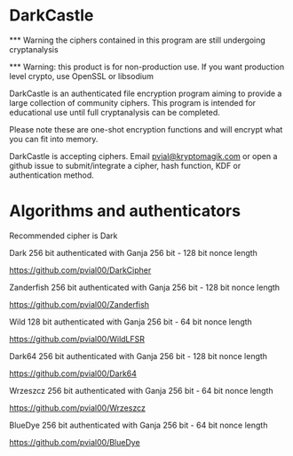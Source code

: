 # DarkCastle

*** Warning the ciphers contained in this program are still undergoing cryptanalysis

*** Warning: this product is for non-production use.  If you want production level crypto, use OpenSSL or libsodium

DarkCastle is an authenticated file encryption program aiming to provide a large collection of community ciphers.  This program is intended for educational use until full cryptanalysis can be completed.

Please note these are one-shot encryption functions and will encrypt what you can fit into memory.

DarkCastle is accepting ciphers.  Email pvial@kryptomagik.com or open a github issue to submit/integrate a cipher, hash function, KDF or authentication method.

# Algorithms and authenticators

Recommended cipher is Dark

Dark 256 bit authenticated with Ganja 256 bit - 128 bit nonce length

https://github.com/pvial00/DarkCipher

Zanderfish 256 bit authenticated with Ganja 256 bit - 128 bit nonce length

https://github.com/pvial00/Zanderfish

Wild 128 bit authenticated with Ganja 256 bit - 64 bit nonce length

https://github.com/pvial00/WildLFSR

Dark64 256 bit authenticated with Ganja 256 bit - 128 bit nonce length

https://github.com/pvial00/Dark64

Wrzeszcz 256 bit authenticated with Ganja 256 bit - 64 bit nonce length

https://github.com/pvial00/Wrzeszcz

BlueDye 256 bit authenticated with Ganja 256 bit - 64 bit nonce length

https://github.com/pvial00/BlueDye
